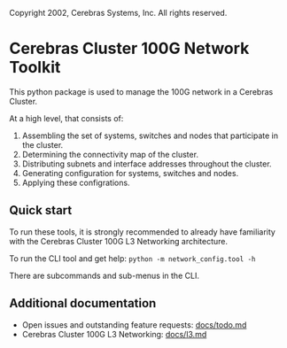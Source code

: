 Copyright 2002, Cerebras Systems, Inc. All rights reserved.

# Cerebras Cluster 100G Network Toolkit

This python package is used to manage the 100G network in a Cerebras Cluster.

At a high level, that consists of:
1. Assembling the set of systems, switches and nodes that participate in the cluster.
2. Determining the connectivity map of the cluster.
3. Distributing subnets and interface addresses throughout the cluster.
4. Generating configuration for systems, switches and nodes.
5. Applying these configrations.

## Quick start

To run these tools, it is strongly recommended to already have familiarity with the Cerebras Cluster 100G L3 Networking architecture.

To run the CLI tool and get help: `python -m network_config.tool -h`

There are subcommands and sub-menus in the CLI.

## Additional documentation

- Open issues and outstanding feature requests: [docs/todo.md](./docs/todo.md)
- Cerebras Cluster 100G L3 Networking: [docs/l3.md](./docs/l3.md)
